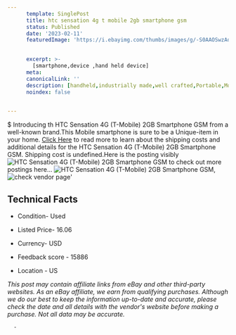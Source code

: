 ```yaml
---
      template: SinglePost
      title: htc sensation 4g t mobile 2gb smartphone gsm
      status: Published
      date: '2023-02-11'
      featuredImage: 'https://i.ebayimg.com/thumbs/images/g/-S0AAOSwzAdi6V2K/s-l225.jpg'
       

      excerpt: >-
        [smartphone,device ,hand held device]
      meta:
      canonicalLink: ''
      description: [handheld,industrially made,well crafted,Portable,Mobile,Compact,Convenient,Lightweight,Maneuverable,Man-portable,Miniature,Carriable,Hand-held,Light,Holdable,Transportable,Mobile device,Pocket-sized,On-the-go,Wireless,Cordless,Compact size,Convenient size, smartphone,device ,hand held device]
      noindex: false
      

---
```

$
      Introducing th HTC Sensation 4G (T-Mobile) 2GB Smartphone GSM from a well-known brand.This Mobile smartphone is sure to be a Unique-item in your home. [Click Here](https://www.ebay.com/itm/134172517605?hash=item1f3d4e24e5%3Ag%3A-S0AAOSwzAdi6V2K&amdata=enc%3AAQAHAAAA4MhU84fi02VYPyxndTNExGMizEQ5OI8S8JFBDZQ9p3RmvgwnT07XWd%2BSn%2FC%2Bg1mL9bRGvk4QqnGqLWjmZ52dIV2N7nlb6SQULvOeSQaHurwK9NFGvQ6gtbVVnvIDnUmdYxKaGkaj3NVNsJKx9TiV9vMmzPMbT5dDdSXIN66qjZwfAnqXqFLCVXp43gcozVAQ2KaAdp6TeRyxOipbQiccW4y6%2FI4o6TgbCyNfv92YTVJMELVLOzQ4M9Wp9%2FqeUboLiCh8n8BuWwZLCSIKoYhZYZf15y6admYgybUYTx0UDTa3&mkevt=1&mkcid=1&mkrid=711-53200-19255-0&campid=%253CePNCampaignId%253E&customid=%253CreferenceId%253E&toolid=10049) to read more to learn about the shipping costs and additional details for the HTC Sensation 4G (T-Mobile) 2GB Smartphone GSM. Shipping cost is undefined.Here is the posting visibly ![HTC Sensation 4G (T-Mobile) 2GB Smartphone GSM](https://i.ebayimg.com/thumbs/images/g/-S0AAOSwzAdi6V2K/s-l225.jpg) to check out more postings here... ![HTC Sensation 4G (T-Mobile) 2GB Smartphone GSM](https://i.ebayimg.com/images/g/-S0AAOSwzAdi6V2K/s-l1600.jpg), ![check vendor page](https://origin-galleryplus.ebayimg.com/ws/web/134172517605_2_0_1/225x225.jpg,https://origin-galleryplus.ebayimg.com/ws/web/134172517605_3_0_1/225x225.jpg,https://origin-galleryplus.ebayimg.com/ws/web/134172517605_4_0_1/225x225.jpg,https://origin-galleryplus.ebayimg.com/ws/web/134172517605_5_0_1/225x225.jpg)'

      

 ## Technical Facts 



     
      

 - Condition- Used 


      

 - Listed Price- 16.06 


      

 - Currency- USD 


      

 - Feedback score - 15886 


      

 - Location - US 


      
      

 *_This post may contain affiliate links from eBay and other third-party websites. As an eBay affiliate, we earn from qualifying purchases. Although we do our best to keep the information up-to-date and accurate, please check the date and all details with the vendor's website before making a purchase. Not all data may be accurate._*




      -
